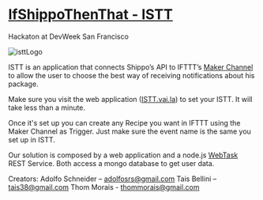 # [IfShippoThenThat - ISTT](http://istt.vai.la)
Hackaton at DevWeek San Francisco

![isttLogo](https://github.com/taisbellini/ifShippoThenThat/blob/master/images/logoISTT.png?raw=true)

ISTT is an application that connects Shippo’s API to IFTTT’s [Maker Channel](https://ifttt.com/maker) to allow the user to choose the best way of receiving notifications about his package.

Make sure you visit the web application ([ISTT.vai.la](http://istt.vai.la)) to set your ISTT. It will take less than a minute.

Once it's set up you can create any Recipe you want in IFTTT using the Maker Channel as Trigger. Just make sure the event name is the same you set up in ISTT.

Our solution is composed by a web application and a node.js [WebTask](https://webtask.io/) REST Service. Both access a mongo database to get user data.

Creators: 
Adolfo Schneider – adolfosrs@gmail.com
Tais Bellini – tais38@gmail.com
Thom Morais - thommorais@gmail.com



